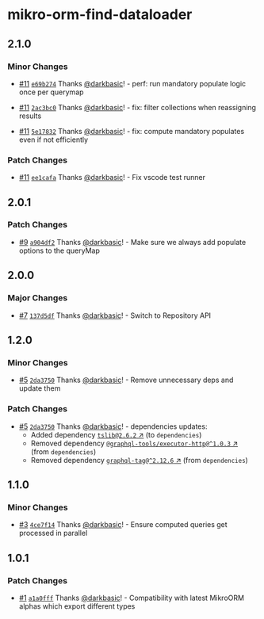 # mikro-orm-find-dataloader

## 2.1.0

### Minor Changes

- [#11](https://github.com/darkbasic/mikro-orm-dataloaders/pull/11) [`e69b274`](https://github.com/darkbasic/mikro-orm-dataloaders/commit/e69b27449d95ec4edd1d3e2eccc8b18c0d3316e4) Thanks [@darkbasic](https://github.com/darkbasic)! - perf: run mandatory populate logic once per querymap

- [#11](https://github.com/darkbasic/mikro-orm-dataloaders/pull/11) [`2ac3bc0`](https://github.com/darkbasic/mikro-orm-dataloaders/commit/2ac3bc06347c7314930c5bee6549db054ce0fe74) Thanks [@darkbasic](https://github.com/darkbasic)! - fix: filter collections when reassigning results

- [#11](https://github.com/darkbasic/mikro-orm-dataloaders/pull/11) [`5e17832`](https://github.com/darkbasic/mikro-orm-dataloaders/commit/5e178321bd951c4399a06ab2dfe0d956f12bd75e) Thanks [@darkbasic](https://github.com/darkbasic)! - fix: compute mandatory populates even if not efficiently

### Patch Changes

- [#11](https://github.com/darkbasic/mikro-orm-dataloaders/pull/11) [`ee1cafa`](https://github.com/darkbasic/mikro-orm-dataloaders/commit/ee1cafad5898b17eeabad8731395667abcadbba2) Thanks [@darkbasic](https://github.com/darkbasic)! - Fix vscode test runner

## 2.0.1

### Patch Changes

- [#9](https://github.com/darkbasic/mikro-orm-dataloaders/pull/9) [`a904df2`](https://github.com/darkbasic/mikro-orm-dataloaders/commit/a904df20f256f25064d4c1ce482be54bad10fcdd) Thanks [@darkbasic](https://github.com/darkbasic)! - Make sure we always add populate options to the queryMap

## 2.0.0

### Major Changes

- [#7](https://github.com/darkbasic/mikro-orm-dataloaders/pull/7) [`137d5df`](https://github.com/darkbasic/mikro-orm-dataloaders/commit/137d5dfed079ab6676f7915ea28cc76ca2c0775c) Thanks [@darkbasic](https://github.com/darkbasic)! - Switch to Repository API

## 1.2.0

### Minor Changes

- [#5](https://github.com/darkbasic/mikro-orm-dataloaders/pull/5) [`2da3750`](https://github.com/darkbasic/mikro-orm-dataloaders/commit/2da37501acfb05ee962f286fd6ed794af87e7999) Thanks [@darkbasic](https://github.com/darkbasic)! - Remove unnecessary deps and update them

### Patch Changes

- [#5](https://github.com/darkbasic/mikro-orm-dataloaders/pull/5) [`2da3750`](https://github.com/darkbasic/mikro-orm-dataloaders/commit/2da37501acfb05ee962f286fd6ed794af87e7999) Thanks [@darkbasic](https://github.com/darkbasic)! - dependencies updates:
  - Added dependency [`tslib@2.6.2` ↗︎](https://www.npmjs.com/package/tslib/v/2.6.2) (to `dependencies`)
  - Removed dependency [`@graphql-tools/executor-http@^1.0.3` ↗︎](https://www.npmjs.com/package/@graphql-tools/executor-http/v/1.0.3) (from `dependencies`)
  - Removed dependency [`graphql-tag@^2.12.6` ↗︎](https://www.npmjs.com/package/graphql-tag/v/2.12.6) (from `dependencies`)

## 1.1.0

### Minor Changes

- [#3](https://github.com/darkbasic/mikro-orm-dataloaders/pull/3) [`4ce7f14`](https://github.com/darkbasic/mikro-orm-dataloaders/commit/4ce7f14f0c6ce8b86146c950829ea7d6e79992c6) Thanks [@darkbasic](https://github.com/darkbasic)! - Ensure computed queries get processed in parallel

## 1.0.1

### Patch Changes

- [#1](https://github.com/darkbasic/mikro-orm-dataloaders/pull/1) [`a1a0fff`](https://github.com/darkbasic/mikro-orm-dataloaders/commit/a1a0fff0a7c2ea814ec687027d42e8aa2ca04f47) Thanks [@darkbasic](https://github.com/darkbasic)! - Compatibility with latest MikroORM alphas which export different types
